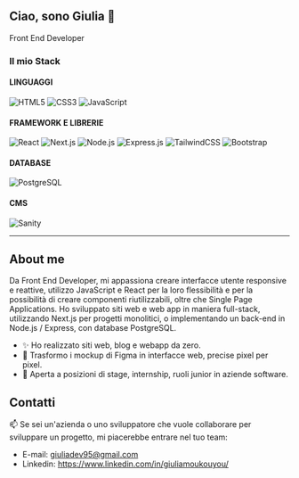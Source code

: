 ## Ciao, sono Giulia 👋
Front End Developer

### **Il mio Stack**

#### **LINGUAGGI**
![HTML5](https://img.shields.io/badge/HTML5-E34F26?style=for-the-badge&logo=html5&logoColor=white)
![CSS3](https://img.shields.io/badge/CSS3-1572B6?style=for-the-badge&logo=css3&logoColor=white)
![JavaScript](https://img.shields.io/badge/JavaScript-323330?style=for-the-badge&logo=javascript&logoColor=F7DF1E)

#### **FRAMEWORK E LIBRERIE**
![React](https://img.shields.io/badge/React-20232A?style=for-the-badge&logo=react&logoColor=61DAFB)
![Next.js](https://img.shields.io/badge/Next.js-000000?style=for-the-badge&logo=next.js&logoColor=white)
![Node.js](https://img.shields.io/badge/Node.js-339933?style=for-the-badge&logo=nodedotjs&logoColor=white)
![Express.js](https://img.shields.io/badge/Express.js-404D59?style=for-the-badge)
![TailwindCSS](https://img.shields.io/badge/Tailwind_CSS-38B2AC?style=for-the-badge&logo=tailwind-css&logoColor=white)
![Bootstrap](https://img.shields.io/badge/Bootstrap-563D7C?style=for-the-badge&logo=bootstrap&logoColor=white)

#### **DATABASE**
![PostgreSQL](https://img.shields.io/badge/PostgreSQL-316192?style=for-the-badge&logo=postgresql&logoColor=white)

#### **CMS**
![Sanity](https://img.shields.io/badge/Sanity-FF3E00?style=for-the-badge&logo=sanity&logoColor=white)

---

## About me
Da Front End Developer, mi appassiona creare interfacce utente responsive e reattive, utilizzo JavaScript e React per la loro flessibilità e per la possibilità di creare componenti riutilizzabili, oltre che Single Page Applications.
Ho sviluppato siti web e web app in maniera full-stack, utilizzando Next.js per progetti monolitici, o implementando un back-end in Node.js / Express, con database PostgreSQL.


- ✨ Ho realizzato siti web, blog e webapp da zero.
- 🎨 Trasformo i mockup di Figma in interfacce web, precise pixel per pixel.
- 🤝 Aperta a posizioni di stage, internship, ruoli junior in aziende software.



## Contatti
 📫 Se sei un'azienda o uno sviluppatore che vuole collaborare per sviluppare un progetto, mi piacerebbe entrare nel tuo team: 
 - E-mail: giuliadev95@gmail.com
-  Linkedin: https://www.linkedin.com/in/giuliamoukouyou/
  

